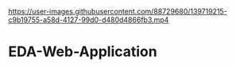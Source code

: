 

https://user-images.githubusercontent.com/88729680/139719215-c9b19755-a58d-4127-99d0-d480d4866fb3.mp4

# EDA-Web-Application

